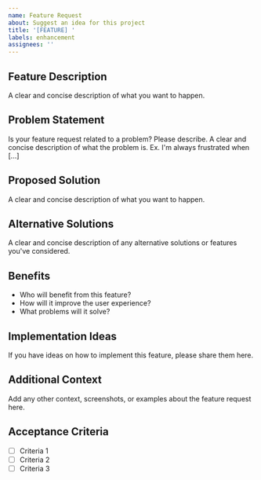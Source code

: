 ```yaml
---
name: Feature Request
about: Suggest an idea for this project
title: '[FEATURE] '
labels: enhancement
assignees: ''
---
```


## Feature Description
A clear and concise description of what you want to happen.

## Problem Statement
Is your feature request related to a problem? Please describe.
A clear and concise description of what the problem is. Ex. I'm always frustrated when [...]

## Proposed Solution
A clear and concise description of what you want to happen.

## Alternative Solutions
A clear and concise description of any alternative solutions or features you've considered.

## Benefits
- Who will benefit from this feature?
- How will it improve the user experience?
- What problems will it solve?

## Implementation Ideas
If you have ideas on how to implement this feature, please share them here.

## Additional Context
Add any other context, screenshots, or examples about the feature request here.

## Acceptance Criteria
- [ ] Criteria 1
- [ ] Criteria 2
- [ ] Criteria 3 